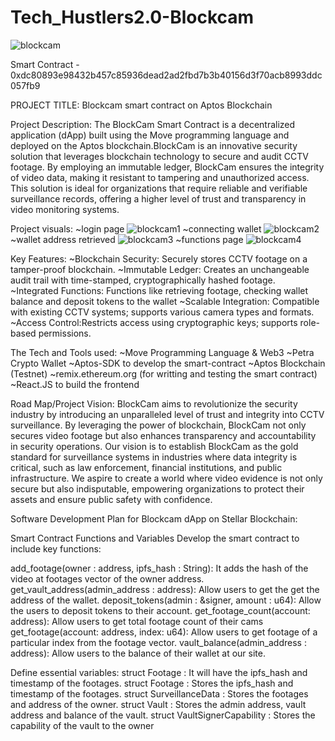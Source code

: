 # Tech_Hustlers2.0-Blockcam
![blockcam](https://github.com/user-attachments/assets/023ec62b-9c7d-4a48-b111-772efb8af52e)

Smart Contract - 0xdc80893e98432b457c85936dead2ad2fbd7b3b40156d3f70acb8993ddc057fb9

PROJECT TITLE:
Blockcam smart contract on Aptos Blockchain

Project Description:
The BlockCam Smart Contract is a decentralized application (dApp) built using the Move programming language and deployed on the Aptos blockchain.BlockCam is an innovative security solution that leverages blockchain technology to secure and audit CCTV footage. By employing an immutable ledger, BlockCam ensures the integrity of video data, making it resistant to tampering and unauthorized access. This solution is ideal for organizations that require reliable and verifiable surveillance records, offering a higher level of trust and transparency in video monitoring systems.

Project visuals:
~login page
![blockcam1](https://github.com/user-attachments/assets/7d573193-2dd4-43aa-91f2-ae51f74e450b)
~connecting wallet
![blockcam2](https://github.com/user-attachments/assets/42f1250d-cd81-45a6-a1f1-8dfb7dca5fc6)
~wallet address retrieved
![blockcam3](https://github.com/user-attachments/assets/25013ee1-27a9-4828-bbfc-a32a470803a0)
~functions page
![blockcam4](https://github.com/user-attachments/assets/582b89f8-148b-4cd3-8aaa-cca8c5714e7a)

Key Features:
~Blockchain Security:
Securely stores CCTV footage on a tamper-proof blockchain.
~Immutable Ledger:
Creates an unchangeable audit trail with time-stamped, cryptographically hashed footage.
~Integrated Functions: 
Functions like retrieving footage, checking wallet balance and deposit tokens to the wallet 
~Scalable Integration:
Compatible with existing CCTV systems; supports various camera types and formats.
~Access Control:Restricts access using cryptographic keys; supports role-based permissions.

The Tech and Tools used:
~Move Programming Language & Web3
~Petra Crypto Wallet 
~Aptos-SDK to develop the smart-contract
~Aptos Blockchain (Testnet)
~remix.ethereum.org (for writting and testing the smart contract)
~React.JS to build the frontend

Road Map/Project Vision:
BlockCam aims to revolutionize the security industry by introducing an unparalleled level of trust and integrity into CCTV surveillance. By leveraging the power of blockchain, BlockCam not only secures video footage but also enhances transparency and accountability in security operations. Our vision is to establish BlockCam as the gold standard for surveillance systems in industries where data integrity is critical, such as law enforcement, financial institutions, and public infrastructure. We aspire to create a world where video evidence is not only secure but also indisputable, empowering organizations to protect their assets and ensure public safety with confidence.

Software Development Plan for Blockcam dApp on Stellar Blockchain:


Smart Contract Functions and Variables
Develop the smart contract to include key functions:

add_footage(owner : address, ipfs_hash : String): It adds the hash of the video at footages vector of the owner address.
get_vault_address(admin_address : address): Allow users to get the get the address of the wallet.
deposit_tokens(admin : &signer, amount : u64): Allow the users to deposit tokens to their account.
get_footage_count(account: address): Allow users to get total footage count of their cams
get_footage(account: address, index: u64): Allow users to get footage of a particular index from the footage vector.
vault_balance(admin_address : address): Allow users to the balance of their wallet at our site.

Define essential variables:
struct Footage : It will have the ipfs_hash and timestamp of the footages.
struct Footage : Stores the ipfs_hash and timestamp of the footages.
struct SurveillanceData : Stores the footages and address of the owner.
struct Vault : Stores the admin address, vault address and balance of the vault.
struct VaultSignerCapability : Stores the capability of the vault to the owner
